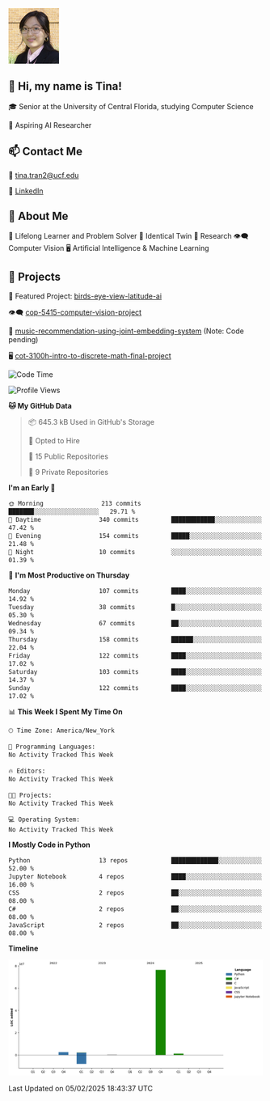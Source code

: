 ![Profile Picture](IMG_4693_cropped.png)
## 👋 Hi, my name is Tina!
🎓 Senior at the University of Central Florida, studying Computer Science

🔭 Aspiring AI Researcher

## 📫 Contact Me

📧 tina.tran2@ucf.edu 

🔗 [LinkedIn](https://www.linkedin.com/in/tinaungtran/)

## 💬 About Me

🌱 Lifelong Learner and Problem Solver 👭 Identical Twin 📝 Research 👁️‍🗨️ Computer Vision 🖥️ Artificial Intelligence & Machine Learning

## 🚀 Projects

🎯 Featured Project: 
[birds-eye-view-latitude-ai](https://github.com/tamannachowdhuryy/latitude-ai-project)

👁️‍🗨️
[cop-5415-computer-vision-project](https://github.com/TTrumpet/COP-5415-Project)

🎼
[music-recommendation-using-joint-embedding-system](https://github.com/TTrumpet/HUT-joint-embedding)
(Note: Code pending)

🖥️
[cot-3100h-intro-to-discrete-math-final-project](https://github.com/TTrumpet/COT3100H-Final-Project)
<!--
**TTrumpet/TTrumpet** is a ✨ _special_ ✨ repository because its `README.md` (this file) appears on your GitHub profile.

Here are some ideas to get you started:

- 🔭 I’m currently working on ...
- 🌱 I’m currently learning ...
- 👯 I’m looking to collaborate on ...
- 🤔 I’m looking for help with ...
- 💬 Ask me about ...
- 📫 How to reach me: ...
- 😄 Pronouns: ...
- ⚡ Fun fact: ...
-->

<!--START_SECTION:waka-->
![Code Time](http://img.shields.io/badge/Code%20Time-0%20secs-blue)

![Profile Views](http://img.shields.io/badge/Profile%20Views-0-blue)

**🐱 My GitHub Data** 

> 📦 645.3 kB Used in GitHub's Storage 
 > 
> 💼 Opted to Hire
 > 
> 📜 15 Public Repositories 
 > 
> 🔑 9 Private Repositories 
 > 
**I'm an Early 🐤** 

```text
🌞 Morning                213 commits         ███████░░░░░░░░░░░░░░░░░░   29.71 % 
🌆 Daytime                340 commits         ████████████░░░░░░░░░░░░░   47.42 % 
🌃 Evening                154 commits         █████░░░░░░░░░░░░░░░░░░░░   21.48 % 
🌙 Night                  10 commits          ░░░░░░░░░░░░░░░░░░░░░░░░░   01.39 % 
```
📅 **I'm Most Productive on Thursday** 

```text
Monday                   107 commits         ████░░░░░░░░░░░░░░░░░░░░░   14.92 % 
Tuesday                  38 commits          █░░░░░░░░░░░░░░░░░░░░░░░░   05.30 % 
Wednesday                67 commits          ██░░░░░░░░░░░░░░░░░░░░░░░   09.34 % 
Thursday                 158 commits         ██████░░░░░░░░░░░░░░░░░░░   22.04 % 
Friday                   122 commits         ████░░░░░░░░░░░░░░░░░░░░░   17.02 % 
Saturday                 103 commits         ████░░░░░░░░░░░░░░░░░░░░░   14.37 % 
Sunday                   122 commits         ████░░░░░░░░░░░░░░░░░░░░░   17.02 % 
```


📊 **This Week I Spent My Time On** 

```text
🕑︎ Time Zone: America/New_York

💬 Programming Languages: 
No Activity Tracked This Week

🔥 Editors: 
No Activity Tracked This Week

🐱‍💻 Projects: 
No Activity Tracked This Week

💻 Operating System: 
No Activity Tracked This Week
```

**I Mostly Code in Python** 

```text
Python                   13 repos            █████████████░░░░░░░░░░░░   52.00 % 
Jupyter Notebook         4 repos             ████░░░░░░░░░░░░░░░░░░░░░   16.00 % 
CSS                      2 repos             ██░░░░░░░░░░░░░░░░░░░░░░░   08.00 % 
C#                       2 repos             ██░░░░░░░░░░░░░░░░░░░░░░░   08.00 % 
JavaScript               2 repos             ██░░░░░░░░░░░░░░░░░░░░░░░   08.00 % 
```



**Timeline**

![Lines of Code chart](https://raw.githubusercontent.com/TTrumpet/TTrumpet/main/assets/bar_graph.png)


 Last Updated on 05/02/2025 18:43:37 UTC
<!--END_SECTION:waka-->

